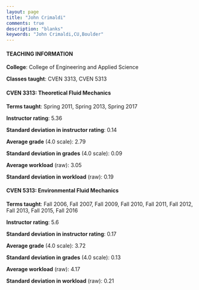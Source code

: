 ```yaml
---
layout: page
title: "John Crimaldi" 
comments: true
description: "blanks"
keywords: "John Crimaldi,CU,Boulder"
---
```

<head>
<script src="https://ajax.googleapis.com/ajax/libs/jquery/2.1.3/jquery.min.js"></script>
<script src="https://dl.dropboxusercontent.com/s/pc42nxpaw1ea4o9/highcharts.js?dl=0"></script>
<!-- <script src="../assets/js/highcharts.js"></script> -->
<style type="text/css">@font-face {
	font-family: "Bebas Neue";
	src: url(https://www.filehosting.org/file/details/544349/BebasNeue Regular.otf) format("opentype");
	}
	h1.Bebas { 
		font-family: "Bebas Neue", Verdana, Tahoma;
	}
</style>
</head>
	   
#### TEACHING INFORMATION

**College**: College of Engineering and Applied Science

**Classes taught**: CVEN 3313, CVEN 5313

#### CVEN 3313: Theoretical Fluid Mechanics

**Terms taught**: Spring 2011, Spring 2013, Spring 2017

**Instructor rating**: 5.36

**Standard deviation in instructor rating**: 0.14

**Average grade** (4.0 scale): 2.79

**Standard deviation in grades** (4.0 scale): 0.09

**Average workload** (raw): 3.05

**Standard deviation in workload** (raw): 0.19

#### CVEN 5313: Environmental Fluid Mechanics

**Terms taught**: Fall 2006, Fall 2007, Fall 2009, Fall 2010, Fall 2011, Fall 2012, Fall 2013, Fall 2015, Fall 2016

**Instructor rating**: 5.6

**Standard deviation in instructor rating**: 0.17

**Average grade** (4.0 scale): 3.72

**Standard deviation in grades** (4.0 scale): 0.13

**Average workload** (raw): 4.17

**Standard deviation in workload** (raw): 0.21

